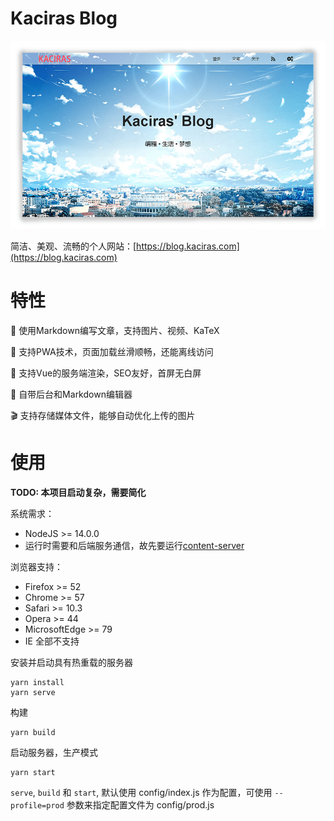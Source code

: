# Kaciras Blog

![Screenshot](https://github.com/kaciras-blog/website/raw/master/screenshot.png)

简洁、美观、流畅的个人网站：[https://blog.kaciras.com](https://blog.kaciras.com)

# 特性

📝  使用Markdown编写文章，支持图片、视频、KaTeX

🚀  支持PWA技术，页面加载丝滑顺畅，还能离线访问

🌱  支持Vue的服务端渲染，SEO友好，首屏无白屏

🔧  自带后台和Markdown编辑器

🎬  支持存储媒体文件，能够自动优化上传的图片

# 使用

**TODO: 本项目启动复杂，需要简化**

系统需求：

* NodeJS >= 14.0.0
* 运行时需要和后端服务通信，故先要运行[content-server](https://github.com/kaciras-blog/content-server)

浏览器支持：
* Firefox >= 52
* Chrome >= 57
* Safari >= 10.3
* Opera >= 44
* MicrosoftEdge >= 79
* IE 全部不支持

安装并启动具有热重载的服务器

```shell script
yarn install
yarn serve
```

构建

```shell script
yarn build
```

启动服务器，生产模式

```shell script
yarn start
```

`serve`, `build` 和 `start`, 默认使用 config/index.js 作为配置，可使用 `--profile=prod` 参数来指定配置文件为 config/prod.js
